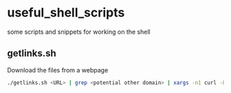 # useful_shell_scripts
some scripts and snippets for working on the shell

## getlinks.sh
Download the files from a webpage
```bash
./getlinks.sh <URL> | grep <potential other domain> | xargs -n1 curl -LO
```